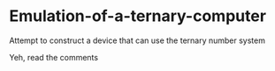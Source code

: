 # Emulation-of-a-ternary-computer
Attempt to construct a device that can use the ternary number system

Yeh, read the comments
